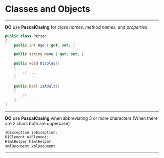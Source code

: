 # Classes and Objects

***

**DO** use **PascalCasing** for _class names_, _method names_, and _properties_
``` csharp
public class Person
{
    public int Age { get; set; }
    
    public string Name { get; set; }
    
    public void Display()
    {
        // ...
    }
    
    public bool IsAdult()
    {
        // ...
    }
}
```

---

**DO** use **PascalCasing** when abbreviating 3 or more characters (When there are 2 chars both are uppercase)
``` csharp
IOException ioException;
UIElement uiElement;
HtmlHelper htmlHelper;
XmlDocument xmlDocument
```

---
